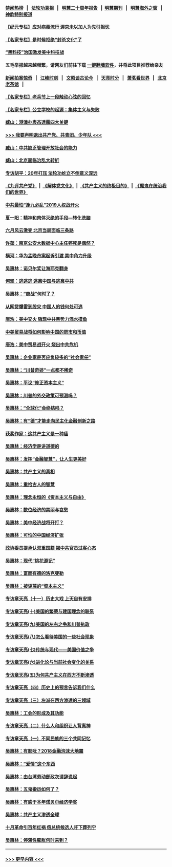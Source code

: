 #### [禁闻热榜](热点新闻.md?=0)  &nbsp;&nbsp;|&nbsp;&nbsp; [法轮功真相](https://github.com/gfw-breaker/truth/blob/master/README.md?=0) &nbsp;&nbsp;|&nbsp;&nbsp; [明慧二十周年报告](https://github.com/gfw-breaker/mh-reports/blob/master/README.md?=0) &nbsp;&nbsp;|&nbsp;&nbsp;[明慧期刊](https://github.com/gfw-breaker/mh-qikan) &nbsp;&nbsp;|&nbsp;&nbsp; [明慧海外之窗](https://github.com/gfw-breaker/mh-news/blob/master/README.md?=0) &nbsp;&nbsp;|&nbsp;&nbsp; [神韵特别报道](https://github.com/gfw-breaker/mh-news/blob/master/shenyun.md?=0)
#### [【纪元专栏】应对病毒流行 渥京未以加人为先引担忧](../pages/nsc423/n11875714.md?t=03082202) 
#### [【名家专栏】是时候拒绝“封杀文化”了](../pages/nsc423/n11814093.md?t=03082202) 
#### [“黑科技”治国激发美中科技战](../pages/nsc423/n11638056.md?t=03082202) 
#### 五毛举报越来越频繁，请网友们前往下载 [一键翻墙软件](https://github.com/gfw-breaker/ssr-accounts)，并将此项目推荐给亲友
#### [新闻拍案惊奇](https://github.com/gfw-breaker/banned-news/blob/master/pages/link4.md) &nbsp;&nbsp;|&nbsp;&nbsp; [江峰时刻](https://github.com/gfw-breaker/banned-news/blob/master/pages/link4.md) &nbsp;&nbsp;|&nbsp;&nbsp; [文昭谈古论今](https://github.com/gfw-breaker/banned-news/blob/master/pages/link4.md) &nbsp;&nbsp;|&nbsp;&nbsp; [天亮时分](https://github.com/gfw-breaker/banned-news/blob/master/pages/link4.md) &nbsp;&nbsp;|&nbsp;&nbsp; [萧茗看世界](https://github.com/gfw-breaker/banned-news/blob/master/pages/link4.md) &nbsp;&nbsp;|&nbsp;&nbsp; [北京老茶馆](https://github.com/gfw-breaker/banned-news/blob/master/pages/link4.md) &nbsp;&nbsp;|&nbsp;&nbsp; 
#### [【名家专栏】老兵节上一段触动心弦的回忆](../pages/nsc423/n11646016.md?t=03082202) 
#### [【名家专栏】公立学校的起源：集体主义与失败](../pages/nsc423/n11601833.md?t=03082202) 
#### [臧山：港澳办表态透露四大关键](../pages/nsc423/n11421628.md?t=03082202) 
#### [>>> 我要声明退出共产党、共青团、少年队 <<<](https://github.com/begood0513/goodnews/blob/master/quit/letter.md) 
#### [臧山：中共缺乏管理开放社会的能力](../pages/nsc423/n11407457.md?t=03082202) 
#### [臧山：北京面临治乱大转折](../pages/nsc423/n11406895.md?t=03082202) 
#### [专访胡平：20年打压 法轮功屹立不倒意义深远](../pages/nsc423/n11398800.md?t=03082202) 
#### [《九评共产党》](https://github.com/begood0513/9ping.md/blob/master/README.md) &nbsp;|&nbsp; [《解体党文化》](../../../../jtdwh.md/blob/master/README.md)  &nbsp;|&nbsp; [《共产主义的终极目的》](../../../../gczydzjmd.md/blob/master/README.md) &nbsp;|&nbsp; [《魔鬼在统治我们的世界》](../../../../mgztzwmdsj.md/blob/master/README.md) 
#### [中共最怕“逢九必乱”2019人权战开火](../pages/nsc423/n11385248.md?t=03082202) 
#### [夏一阳：精神和肉体灭绝的手段—转化洗脑](../pages/nsc423/n11368250.md?t=03082202) 
#### [六月风云激变 北京当局面临三条路](../pages/nsc423/n11313668.md?t=03082202) 
#### [许茹：南京公安大数据中心主任猝死是偶然？](../pages/nsc423/n11064744.md?t=03082202) 
#### [横河：华为孟晚舟案起诉引渡 美中角力升级](../pages/nsc423/n11027230.md?t=03082202) 
#### [吴惠林：诺贝尔奖让海耶克翻身](../pages/nsc423/n10890049.md?t=03082202) 
#### [何坚：逃逃逃 逃离中国与逃离中共](../pages/nsc423/n10592891.md?t=03082202) 
#### [吴惠林：“商战”何时了？](../pages/nsc423/n10573558.md?t=03082202) 
#### [从网贷爆雷到股灾 中国人的钱何处可逃](../pages/nsc423/n10572800.md?t=03082202) 
#### [唐浩：美中交火 隐现中共黑势力混水摸鱼](../pages/nsc423/n10544040.md?t=03082202) 
#### [中美贸易战将如何影响中国的房市和币值](../pages/nsc423/n10543697.md?t=03082202) 
#### [唐浩：美中贸易战开火 烧出中共危机](../pages/nsc423/n10540126.md?t=03082202) 
#### [吴惠林：企业家是否应负较多的“社会责任”](../pages/nsc423/n10535022.md?t=03082202) 
#### [吴惠林：“川普奇迹”一点都不稀奇](../pages/nsc423/n10512808.md?t=03082202) 
#### [吴惠林：平议“修正资本主义”](../pages/nsc423/n10495724.md?t=03082202) 
#### [吴惠林：川普的外交政策可预测吗？](../pages/nsc423/n10462387.md?t=03082202) 
#### [吴惠林：“全球化”会终结吗？](../pages/nsc423/n10452838.md?t=03082202) 
#### [吴惠林：有“德”才能走向民主化金融创新之路](../pages/nsc423/n10432292.md?t=03082202) 
#### [获奖作家：这共产主义是一种癌](../pages/nsc423/n10431541.md?t=03082202) 
#### [吴惠林：经济学是讲道德的](../pages/nsc423/n10398014.md?t=03082202) 
#### [吴惠林：发挥“金融智慧”，让人生更美好](../pages/nsc423/n10375019.md?t=03082202) 
#### [吴惠林：共产主义的真相](../pages/nsc423/n10351394.md?t=03082202) 
#### [吴惠林：重拾古人的智慧](../pages/nsc423/n10337691.md?t=03082202) 
#### [吴惠林：理念永恒的《资本主义与自由》](../pages/nsc423/n10316274.md?t=03082202) 
#### [吴惠林：数位经济的美丽与哀愁](../pages/nsc423/n10292946.md?t=03082202) 
#### [吴惠林：美中经济战将开打？](../pages/nsc423/n10258825.md?t=03082202) 
#### [吴惠林：可怕的中国经济扩张](../pages/nsc423/n10219147.md?t=03082202) 
#### [政协委员提承认双重国籍 揭中共官员过客心态](../pages/nsc423/n10208809.md?t=03082202) 
#### [吴惠林：现代“桃花源记”](../pages/nsc423/n10185234.md?t=03082202) 
#### [吴惠林：富而有德的洛克斐勒](../pages/nsc423/n10142264.md?t=03082202) 
#### [吴惠林：被诬蔑的“资本主义”](../pages/nsc423/n10124816.md?t=03082202) 
#### [专访章天亮（十一）历史大戏 上天自有安排](../pages/nsc423/n10094905.md?t=03082202) 
#### [专访章天亮(十)美国的繁荣与建国理念的联系](../pages/nsc423/n10094899.md?t=03082202) 
#### [专访章天亮(九)美国的左右之争和川普执政](../pages/nsc423/n10094889.md?t=03082202) 
#### [专访章天亮(八)怎么看待美国的一些社会现象](../pages/nsc423/n10094857.md?t=03082202) 
#### [专访章天亮(七)传统与现代——美国价值之争](../pages/nsc423/n10093140.md?t=03082202) 
#### [专访章天亮(六)进化论与当前社会变化的关系](../pages/nsc423/n10092036.md?t=03082202) 
#### [专访章天亮(五)为何共产主义在西方不断渗透](../pages/nsc423/n10083620.md?t=03082202) 
#### [专访章天亮（四）历史上的预言告诉我们什么](../pages/nsc423/n10083606.md?t=03082202) 
#### [专访章天亮（三）左派在西方渗透的三领域](../pages/nsc423/n10081115.md?t=03082202) 
#### [吴惠林：工会的形成及其功能](../pages/nsc423/n10080633.md?t=03082202) 
#### [专访章天亮（二）什么人和组织让人背离神](../pages/nsc423/n10076637.md?t=03082202) 
#### [专访章天亮（一）不同民族的三个共同记忆](../pages/nsc423/n10074188.md?t=03082202) 
#### [吴惠林：有影呒？2018金融泡沫大地震](../pages/nsc423/n10040534.md?t=03082202) 
#### [吴惠林：“爱情”这个东西](../pages/nsc423/n10019423.md?t=03082202) 
#### [吴惠林：由台湾劳动部政次请辞说起](../pages/nsc423/n9979679.md?t=03082202) 
#### [吴惠林：五鬼搬运如何了？](../pages/nsc423/n9925338.md?t=03082202) 
#### [吴惠林：有感于本年诺贝尔经济学奖](../pages/nsc423/n9871883.md?t=03082202) 
#### [吴惠林：共产主义渗透全球](../pages/nsc423/n9812748.md?t=03082202) 
#### [十月革命引百年红祸 俄总统候选人吁下葬列宁](../pages/nsc423/n9810182.md?t=03082202) 
#### [吴惠林：停滞性膨胀何时来到？](../pages/nsc423/n9764136.md?t=03082202) 

----
#### [ >>> 更早内容 <<< ](../indexes/nsc423-earlier.md)
